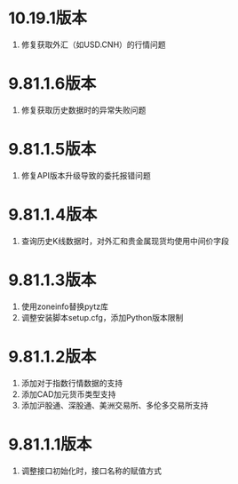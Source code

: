 # 10.19.1版本

1. 修复获取外汇（如USD.CNH）的行情问题

# 9.81.1.6版本

1. 修复获取历史数据时的异常失败问题

# 9.81.1.5版本

1. 修复API版本升级导致的委托报错问题

# 9.81.1.4版本

1. 查询历史K线数据时，对外汇和贵金属现货均使用中间价字段

# 9.81.1.3版本

1. 使用zoneinfo替换pytz库
2. 调整安装脚本setup.cfg，添加Python版本限制

# 9.81.1.2版本

1. 添加对于指数行情数据的支持
2. 添加CAD加元货币类型支持
3. 添加沪股通、深股通、美洲交易所、多伦多交易所支持

# 9.81.1.1版本

1. 调整接口初始化时，接口名称的赋值方式
